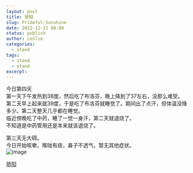 ```yaml
---
layout: post
title: 骄阳
slug: Prideful-Sunshine
date: 2022-12-21 08:00
status: publish
author: Leslie
categories: 
  - stand 
tags:
  - stand 
  - stand 
excerpt: 
---
```


今日第四天  
第一天下午发热到38度，然后吃了布洛芬，晚上降到了37左右，没那么难受。  
第二天早上起来就39度，于是吃了布洛芬就睡觉了。期间出了点汗，但体温没降多少。第二天整天几乎都在睡觉。  
临近傍晚吃了中药，睡了一觉一身汗，第二天就退烧了。  
不知道是中药管用还是本来就该退烧了。  

第三天无大碍。  
今日开始咳嗽，喉咙有痰，鼻子不透气，暂无其他症状。  
![image](https://user-images.githubusercontent.com/81410185/208812478-a4109427-01f7-44cc-bc93-fa0f92cef567.jpeg)

[骄阳](https://github.com/lesnolie/Marverick/issues/18)

